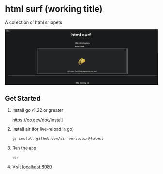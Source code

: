 # html surf (working title)

A collection of html snippets

![screenshot](./screenshot.png)

## Get Started

1. Install go v1.22 or greater

   <https://go.dev/doc/install>

2. Install air (for live-reload in go)

   ```sh
   go install github.com/air-verse/air@latest
   ```

3. Run the app

   ```sh
   air
   ```

4. Visit <localhost:8080>

